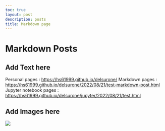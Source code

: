 ```yaml
---
toc: true
layout: post
description: posts
title: Markdown page
---
```

# Markdown Posts

## Add Text here
Personal pages : https://hs61999.github.io/delsurone/
Markdown pages : https://hs61999.github.io/delsurone/2022/08/21/test-markdown-post.html
Jupyter notebook pages : https://hs61999.github.io/delsurone/jupyter/2022/08/21/test.html

## Add Images here

![]({{site.baseurl}}/images/Delsurone.PNG)
